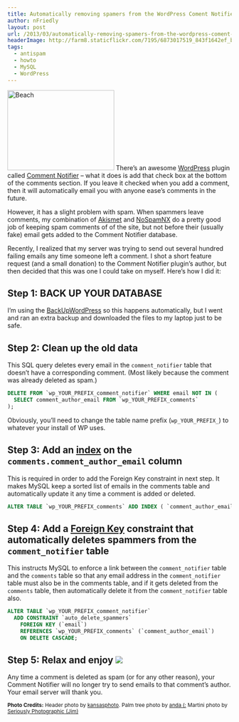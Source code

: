 ```yaml
---
title: Automatically removing spamers from the WordPress Coment Notifier Plugin's Database
author: nFriedly
layout: post
url: /2013/03/automatically-removing-spamers-from-the-wordpress-coment-notifier-plugins-database/
headerImage: http://farm8.staticflickr.com/7195/6873017519_843f1642ef_b.jpg
tags:
  - antispam
  - howto
  - MySQL
  - WordPress
---
```

[<img src="https://farm1.staticflickr.com/216/512562593_33dcb600f2_m.jpg" width="240" height="180" alt="Beach" class="right" title="Spam? Not anymore! Now all I do is relax and enjoy :)" />][1] There&#8217;s an awesome [WordPress][2] plugin called [Comment Notifier][3] &#8211; what it does is add that check box at the bottom of the comments section. If you leave it checked when you add a comment, then it will automatically email you with anyone ease&#8217;s comments in the future.

However, it has a slight problem with spam. When spammers leave comments, my combination of [Akismet][4] and [NoSpamNX][5] do a pretty good job of keeping spam comments of of the site, but not before their (usually fake) email gets added to the Comment Notifier database. 

Recently, I realized that my server was trying to send out several hundred failing emails any time someone left a comment. I shot a short feature request (and a small donation) to the Comment Notifier plugin&#8217;s author, but then decided that this was one I could take on myself. Here&#8217;s how I did it:

<!--more-->

## Step 1: BACK UP YOUR DATABASE

I&#8217;m using the [BackUpWordPress][6] so this happens automatically, but I went and ran an extra backup and downloaded the files to my laptop just to be safe.

## Step 2: Clean up the old data

This SQL query deletes every email in the `comment_notifier` table that doesn&#8217;t have a corresponding comment. (Most likely because the comment was already deleted as spam.)

``` sql
DELETE FROM `wp_YOUR_PREFIX_comment_notifier` WHERE email NOT IN (
  SELECT comment_author_email FROM `wp_YOUR_PREFIX_comments`
);
```

Obviously, you&#8217;ll need to change the table name prefix (`wp_YOUR_PREFIX_`) to whatever your install of WP uses.

## Step 3: Add an [index][7] on the `comments.comment_author_email` column

This is required in order to add the Foreign Key constraint in next step. It makes MySQL keep a sorted list of emails in the comments table and automatically update it any time a comment is added or deleted.

``` sql
ALTER TABLE `wp_YOUR_PREFIX_comments` ADD INDEX ( `comment_author_email` );
```

## Step 4: Add a [Foreign Key][8] constraint that automatically deletes spammers from the `comment_notifier` table

This instructs MySQL to enforce a link between the `comment_notifier` table and the `comments` table so that any email address in the `comment_notifier` table must also be in the comments table, and if it gets deleted from the `comments` table, then automatically delete it from the `comment_notifier` table also.

``` sql
ALTER TABLE `wp_YOUR_PREFIX_comment_notifier` 
  ADD CONSTRAINT `auto_delete_spammers` 
    FOREIGN KEY (`email`) 
    REFERENCES `wp_YOUR_PREFIX_comments` (`comment_author_email`) 
    ON DELETE CASCADE;
```

## Step 5: Relax and enjoy <img src="http://farm1.staticflickr.com/231/507111698_72ef071130_m.jpg" class="right"> 

Any time a comment is deleted as spam (or for any other reason), your Comment Notifier will no longer try to send emails to that comment&#8217;s author. Your email server will thank you.

<p class="meta"><small class="photocredit"><b>Photo Credits:</b> 
Header photo by <a href="http://www.flickr.com/photos/34022876@N06/6873017519/">kansasphoto</a>.
Palm tree photo by <a href="http://secure.flickr.com/photos/8438819@N03/512562593/">anda (:</a>
Martini photo by <a href="http://www.flickr.com/photos/seriouslyphotographic/507111698/">Seriously Photographic (Jim)</a>
</small></p>

 [1]: http://nfriedly.com/techblog/2013/03/automatically-removing-spamers-from-the-wordpress-coment-notifier-plugins-database/
 [2]: http://wordpress.org/
 [3]: http://www.satollo.net/plugins/comment-notifier
 [4]: http://akismet.com/
 [5]: http://wordpress.org/extend/plugins/nospamnx/
 [6]: http://hmn.md/backupwordpress/
 [7]: http://dev.mysql.com/doc/refman/5.6/en/glossary.html#glos_index
 [8]: http://dev.mysql.com/doc/refman/5.6/en/glossary.html#glos_foreign_key
